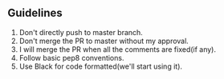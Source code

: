 ## Guidelines
1. Don't directly push to master branch.
2. Don't merge the PR to master without my approval.
3. I will merge the PR when all the comments are fixed(if any).
4. Follow basic pep8 conventions.
5. Use Black for code formatted(we'll start using it).
